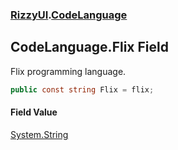 ### [RizzyUI](RizzyUI 'RizzyUI').[CodeLanguage](RizzyUI.CodeLanguage 'RizzyUI.CodeLanguage')

## CodeLanguage.Flix Field

Flix programming language.

```csharp
public const string Flix = flix;
```

#### Field Value
[System.String](https://docs.microsoft.com/en-us/dotnet/api/System.String 'System.String')